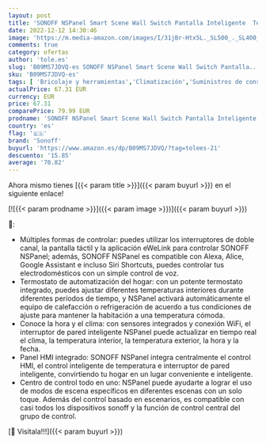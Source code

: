 ```yaml
---
layout: post
title: 'SONOFF NSPanel Smart Scene Wall Switch Pantalla Inteligente  Termostato De Temperatura Y Sensor Ambiental Incorporados  Centro De Control Todo En Uno En El Panel HMI'
date: 2022-12-12 14:30:46
image: 'https://m.media-amazon.com/images/I/31jBr-Htx5L._SL500_._SL400_.jpg'
comments: true
category: ofertas
author: 'tole.es'
slug: 'B09MS7JDVQ-es SONOFF NSPanel Smart Scene Wall Switch Pantalla...'
sku: 'B09MS7JDVQ-es'
tags: [ 'Bricolaje y herramientas','Climatización','Suministros de construcción','Termostatos','Termostatos y accesorios','sonoff','🇪🇸', ]
actualPrice: 67.31 EUR
currency: EUR
price: 67.31
comparePrice: 79.99 EUR
prodname: 'SONOFF NSPanel Smart Scene Wall Switch Pantalla Inteligente  Termostato De Temperatura Y Sensor Ambiental Incorporados  Centro De Control Todo En Uno En El Panel HMI'
country: 'es'
flag: '🇪🇸'
brand: 'Sonoff'
buyurl: 'https://www.amazon.es/dp/B09MS7JDVQ/?tag=tolees-21'
descuento: '15.85'
average: '70.82'
---
```


Ahora mismo tienes [{{< param title >}}]({{< param buyurl >}}) en el siguiente enlace!

[![{{< param prodname >}}]({{< param image >}})]({{< param buyurl >}})

🔎:

- Múltiples formas de controlar: puedes utilizar los interruptores de doble canal, la pantalla táctil y la aplicación eWeLink para controlar SONOFF NSPanel; además, SONOFF NSPanel es compatible con Alexa, Alice, Google Assistant e incluso Siri Shortcuts, puedes controlar tus electrodomésticos con un simple control de voz.
- Termostato de automatización del hogar: con un potente termostato integrado, puedes ajustar diferentes temperaturas interiores durante diferentes períodos de tiempo, y NSPanel activará automáticamente el equipo de calefacción o refrigeración de acuerdo a tus condiciones de ajuste para mantener la habitación a una temperatura cómoda.
- Conoce la hora y el clima: con sensores integrados y conexión WiFi, el interruptor de pared inteligente NSPanel puede actualizar en tiempo real el clima, la temperatura interior, la temperatura exterior, la hora y la fecha.
- Panel HMI integrado: SONOFF NSPanel integra centralmente el control HMI, el control inteligente de temperatura e interruptor de pared inteligente, convirtiendo tu hogar en un lugar conveniente e inteligente.
- Centro de control todo en uno: NSPanel puede ayudarte a lograr el uso de modos de escena específicos en diferentes escenas con un solo toque. Además del control basado en escenarios, es compatible con casi todos los dispositivos sonoff y la función de control central del grupo de control.

[🛒 Visítala!!!]({{< param buyurl >}})
